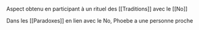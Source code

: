 Aspect obtenu en participant à un rituel des [[Traditions]] avec le [[No]]

Dans les [[Paradoxes]] en lien avec le No, Phoebe a une personne proche